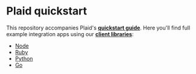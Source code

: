 # Plaid quickstart

This repository accompanies Plaid's [**quickstart guide**][quickstart]. Here you'll find full example integration apps using our [**client libraries**][resources]:

- [Node][node-example]
- [Ruby][ruby-example]
- [Python][python-example]
- [Go][go-example]

[quickstart]: https://plaid.com/docs/quickstart
[resources]: https://plaid.com/docs/resources
[node-example]: /node
[ruby-example]: /ruby
[python-example]: /python
[go-example]: /go
